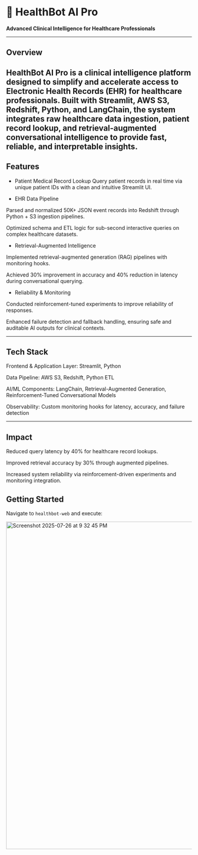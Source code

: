 # 🧠 HealthBot AI Pro  
**Advanced Clinical Intelligence for Healthcare Professionals**

---
## Overview ##

HealthBot AI Pro is a clinical intelligence platform designed to simplify and accelerate access to Electronic Health Records (EHR) for healthcare professionals. Built with Streamlit, AWS S3, Redshift, Python, and LangChain, the system integrates raw healthcare data ingestion, patient record lookup, and retrieval-augmented conversational intelligence to provide fast, reliable, and interpretable insights.
--- 
## Features

* Patient Medical Record Lookup
Query patient records in real time via unique patient IDs with a clean and intuitive Streamlit UI.

* EHR Data Pipeline

Parsed and normalized 50K+ JSON event records into Redshift through Python + S3 ingestion pipelines.

Optimized schema and ETL logic for sub-second interactive queries on complex healthcare datasets.

* Retrieval-Augmented Intelligence

Implemented retrieval-augmented generation (RAG) pipelines with monitoring hooks.

Achieved 30% improvement in accuracy and 40% reduction in latency during conversational querying.

* Reliability & Monitoring

Conducted reinforcement-tuned experiments to improve reliability of responses.

Enhanced failure detection and fallback handling, ensuring safe and auditable AI outputs for clinical contexts.

--- 
## Tech Stack

Frontend & Application Layer: Streamlit, Python

Data Pipeline: AWS S3, Redshift, Python ETL

AI/ML Components: LangChain, Retrieval-Augmented Generation, Reinforcement-Tuned Conversational Models

Observability: Custom monitoring hooks for latency, accuracy, and failure detection

---
## Impact

Reduced query latency by 40% for healthcare record lookups.

Improved retrieval accuracy by 30% through augmented pipelines.

Increased system reliability via reinforcement-driven experiments and monitoring integration.


## Getting Started  

Navigate to `healthbot-web` and execute:  

<img width="1728" height="887" alt="Screenshot 2025-07-26 at 9 32 45 PM" src="https://github.com/user-attachments/assets/732042b0-5dec-494b-9aa7-df06d9ac32b3" />
